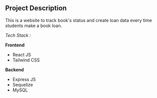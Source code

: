 ## Project Description

This is a website to track book's status and create loan data every time students make a book loan.

*Tech Stack :*

**Frontend**
- React JS
- Tailwind CSS

**Backend**
- Express JS
- Sequelize
- MySQL
